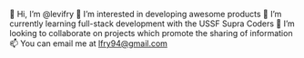 👋  Hi, I’m @levifry
👀  I’m interested in developing awesome products
🌱  I’m currently learning full-stack development with the USSF Supra Coders
💞️  I’m looking to collaborate on projects which promote the sharing of information
📫  You can email me at lfry94@gmail.com
